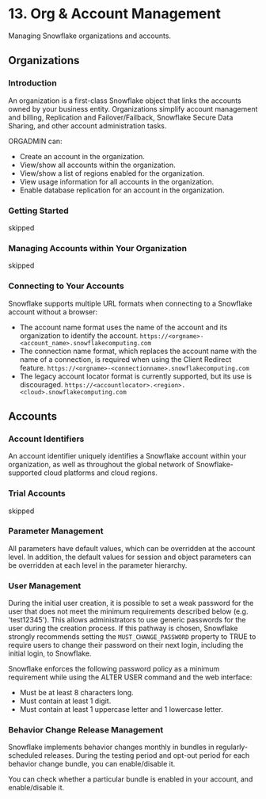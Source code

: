 # 13. Org & Account Management
Managing Snowflake organizations and accounts.

## Organizations
### Introduction
An organization is a first-class Snowflake object that links the accounts owned by your business entity. Organizations simplify account management and billing, Replication and Failover/Failback, Snowflake Secure Data Sharing, and other account administration tasks.

ORGADMIN can:
- Create an account in the organization. 
- View/show all accounts within the organization. 
- View/show a list of regions enabled for the organization. 
- View usage information for all accounts in the organization. 
- Enable database replication for an account in the organization.

### Getting Started
skipped

### Managing Accounts within Your Organization
skipped

### Connecting to Your Accounts
Snowflake supports multiple URL formats when connecting to a Snowflake account without a browser: 
- The account name format uses the name of the account and its organization to identify the account. `https://<orgname>-<account_name>.snowflakecomputing.com`
- The connection name format, which replaces the account name with the name of a connection, is required when using the Client Redirect feature. `https://<orgname>-<connectionname>.snowflakecomputing.com`
- The legacy account locator format is currently supported, but its use is discouraged. `https://<accountlocator>.<region>.<cloud>.snowflakecomputing.com`

## Accounts
### Account Identifiers
An account identifier uniquely identifies a Snowflake account within your organization, as well as throughout the global network of Snowflake-supported cloud platforms and cloud regions.

### Trial Accounts
skipped

### Parameter Management
All parameters have default values, which can be overridden at the account level. In addition, the default values for session and object parameters can be overridden at each level in the parameter hierarchy.  

### User Management
During the initial user creation, it is possible to set a weak password for the user that does not meet the minimum requirements described below (e.g. 'test12345'). This allows administrators to use generic passwords for the user during the creation process. If this pathway is chosen, Snowflake strongly recommends setting the `MUST_CHANGE_PASSWORD` property to TRUE to require users to change their password on their next login, including the initial login, to Snowflake.

Snowflake enforces the following password policy as a minimum requirement while using the ALTER USER command and the web interface:
- Must be at least 8 characters long.
- Must contain at least 1 digit.
- Must contain at least 1 uppercase letter and 1 lowercase letter.

### Behavior Change Release Management
Snowflake implements behavior changes monthly in bundles in regularly-scheduled releases. During the testing period and opt-out period for each behavior change bundle, you can enable/disable it. 

You can check whether a particular bundle is enabled in your account, and enable/disable it.

